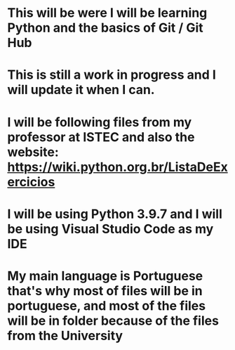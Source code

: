 # This will be were I will be learning Python and the basics of Git / Git Hub
# This is still a work in progress and I will update it when I can.
# I will be following files from my professor at ISTEC and also the website: https://wiki.python.org.br/ListaDeExercicios
# I will be using Python 3.9.7 and I will be using Visual Studio Code as my IDE
# My main language is Portuguese that's why most of files will be in portuguese, and most of the files will be in folder because of the files from the University


